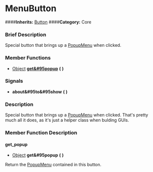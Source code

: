 #  MenuButton  
####**Inherits:** [Button](class_button)
####**Category:** Core

###  Brief Description  
Special button that brings up a [PopupMenu](class_popupmenu) when clicked.

###  Member Functions 
  * [Object](class_object)  **[get&#95popup](#get_popup)**  **(** **)**

###  Signals  
  *  **about&#95to&#95show**  **(** **)**

###  Description  
Special button that brings up a [PopupMenu](class_popupmenu) when clicked. That's pretty much all it does, as it's just a helper class when bulding GUIs.

###  Member Function Description  

#### <a name="get_popup">get_popup</a>
  * [Object](class_object)  **get&#95popup**  **(** **)**

Return the [PopupMenu](class_popupmenu) contained in this button.
